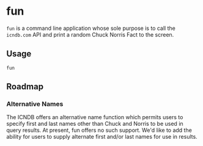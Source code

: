 fun
===

`fun` is a command line application whose sole purpose is to call the `icndb.com` API and print a random Chuck Norris Fact to the screen.

## Usage

`fun`

## Roadmap

### Alternative Names

The ICNDB offers an alternative name function which permits users to specify first and last names other than Chuck and Norris to be used in query results. At present, fun offers no such support. We'd like to add the ability for users to supply alternate first and/or last names for use in results.
